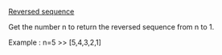 [Reversed sequence](https://www.codewars.com/kata/5a00e05cc374cb34d100000d)

Get the number n to return the reversed sequence from n to 1.

Example : n=5 >> [5,4,3,2,1]